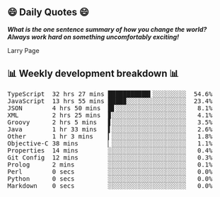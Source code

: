 ## 😄 Daily Quotes 😄

_**What is the one sentence summary of how you change the world? Always work hard on something uncomfortably exciting!**_

Larry Page



## 📊 Weekly development breakdown 📊

<pre>TypeScript  32 hrs 27 mins ███████████▍░░░░░░░░░  54.6%
JavaScript  13 hrs 55 mins ████▉░░░░░░░░░░░░░░░░  23.4%
JSON        4 hrs 50 mins  █▋░░░░░░░░░░░░░░░░░░░   8.1%
XML         2 hrs 25 mins  ▊░░░░░░░░░░░░░░░░░░░░   4.1%
Groovy      2 hrs 5 mins   ▋░░░░░░░░░░░░░░░░░░░░   3.5%
Java        1 hr 33 mins   ▌░░░░░░░░░░░░░░░░░░░░   2.6%
Other       1 hr 3 mins    ▎░░░░░░░░░░░░░░░░░░░░   1.8%
Objective-C 38 mins        ▏░░░░░░░░░░░░░░░░░░░░   1.1%
Properties  14 mins        ░░░░░░░░░░░░░░░░░░░░░   0.4%
Git Config  12 mins        ░░░░░░░░░░░░░░░░░░░░░   0.3%
Prolog      2 mins         ░░░░░░░░░░░░░░░░░░░░░   0.1%
Perl        0 secs         ░░░░░░░░░░░░░░░░░░░░░   0.0%
Python      0 secs         ░░░░░░░░░░░░░░░░░░░░░   0.0%
Markdown    0 secs         ░░░░░░░░░░░░░░░░░░░░░   0.0%</pre>